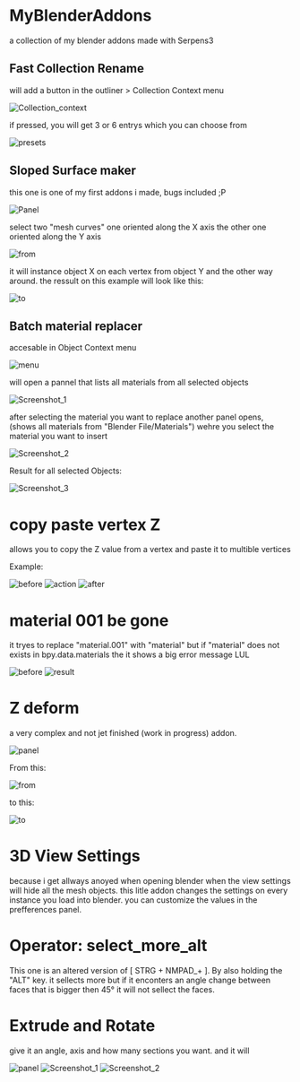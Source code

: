 # MyBlenderAddons
a collection of my blender addons made with Serpens3


## Fast Collection Rename
will add a button in the outliner > Collection Context menu

![Collection_context](https://github.com/StupsKiesel/MyBlenderAddons/assets/43930570/ac813de5-f0da-4f4a-9336-ae437d615a0c)

if pressed, you will get 3 or 6 entrys which you can choose from

![presets](https://github.com/StupsKiesel/MyBlenderAddons/assets/43930570/a8c69bb8-b088-409e-901b-f5b404dfba4b)


## Sloped Surface maker
this one is one of my first addons i made, bugs included ;P

![Panel](https://github.com/StupsKiesel/MyBlenderAddons/assets/43930570/f6e5cb59-343b-40e1-8109-a45c86bafeab)

select two "mesh curves"
one oriented along the X axis
the other one oriented along the Y axis

![from](https://github.com/StupsKiesel/MyBlenderAddons/assets/43930570/bab9589b-2691-4f3b-b495-beb29a7ca251)

it will instance object X on each vertex from object Y and the other way around.
the ressult on this example will look like this:

![to](https://github.com/StupsKiesel/MyBlenderAddons/assets/43930570/1172ee03-78e0-4da5-918e-200f7e85578e)


## Batch material replacer

accesable in Object Context menu

![menu](https://github.com/StupsKiesel/MyBlenderAddons/assets/43930570/3b9f09ea-0453-4b1d-972c-0c2e6ec6e5f9)

will open a pannel that lists all materials from all selected objects

![Screenshot_1](https://github.com/StupsKiesel/MyBlenderAddons/assets/43930570/aa6c255e-6977-458d-af31-c6abeb44e4a0)

after selecting the material you want to replace another panel opens, (shows all materials from "Blender File/Materials") wehre you select the material you want to insert

![Screenshot_2](https://github.com/StupsKiesel/MyBlenderAddons/assets/43930570/adf1625c-1b57-44c2-909f-d74462c69e77)

Result for all selected Objects:

![Screenshot_3](https://github.com/StupsKiesel/MyBlenderAddons/assets/43930570/eaeebc2c-6244-416c-b1a9-19b383fe556b)

# copy paste vertex Z
allows you to copy the Z value from a vertex and paste it to multible vertices

Example:

![before](https://github.com/StupsKiesel/MyBlenderAddons/assets/43930570/d28578f8-8b83-44e0-a381-c803142097af) ![action](https://github.com/StupsKiesel/MyBlenderAddons/assets/43930570/038176bd-ca0b-40ef-9c82-fe618c4a137e) ![after](https://github.com/StupsKiesel/MyBlenderAddons/assets/43930570/a2a4f8f3-b595-4759-916b-966450e7cbe6)


# material 001 be gone
it tryes to replace "material.001" with "material" but if "material" does not exists in bpy.data.materials the it shows a big error message LUL

![before](https://github.com/StupsKiesel/MyBlenderAddons/assets/43930570/72476424-a1ce-4d12-b9ba-a678b0285987) ![result](https://github.com/StupsKiesel/MyBlenderAddons/assets/43930570/17b69d48-5d28-4509-a122-174e9a7e90d8)


# Z deform
a very complex and not jet finished (work in progress) addon.

![panel](https://github.com/StupsKiesel/MyBlenderAddons/assets/43930570/31e93683-78f2-4f1b-a1cb-3d8e85f450aa)

From this:

![from](https://github.com/StupsKiesel/MyBlenderAddons/assets/43930570/8eea1f98-d753-4ca5-a59b-b995895a4211)

to this:

![to](https://github.com/StupsKiesel/MyBlenderAddons/assets/43930570/155bf013-d698-40c8-9220-901910c16010)

# 3D View Settings

because i get allways anoyed when opening blender when the view settings will hide all the mesh objects. this litle addon changes the settings on every instance you load into blender. you can customize the values in the prefferences panel.

# Operator: select_more_alt

This one is an altered version of [ STRG + NMPAD_+ ]. By also holding the "ALT" key. it sellects more but if it enconters an angle change between faces that is bigger then 45° it will not sellect the faces.

# Extrude and Rotate

give it an angle, axis and how many sections you want. and it will

![panel](https://github.com/StupsKiesel/MyBlenderAddons/assets/43930570/382e416e-a672-4ab9-af5f-df138daa5783) ![Screenshot_1](https://github.com/StupsKiesel/MyBlenderAddons/assets/43930570/8381a360-82fe-46c3-9fd1-9ef35d516a37) ![Screenshot_2](https://github.com/StupsKiesel/MyBlenderAddons/assets/43930570/b29b078f-f58e-423b-ae83-79d2986a287f)


